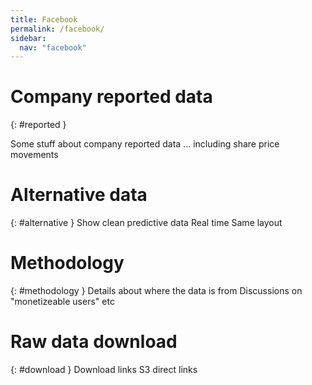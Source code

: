 ```yaml
---
title: Facebook
permalink: /facebook/
sidebar:
  nav: "facebook"
--- 
```



# Company reported data
{: #reported }

Some stuff about company reported data
... including share price movements


# Alternative data
{: #alternative }
Show clean predictive data
Real time
Same layout

# Methodology
{: #methodology }
Details about where the data is from
Discussions on "monetizeable users"
etc


# Raw data download #
{: #download }
Download links
S3 direct links

